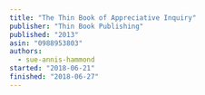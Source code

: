 ```yaml
---
title: "The Thin Book of Appreciative Inquiry"
publisher: "Thin Book Publishing"
published: "2013"
asin: "0988953803"
authors:
  - sue-annis-hammond
started: "2018-06-21"
finished: "2018-06-27"
---
```

